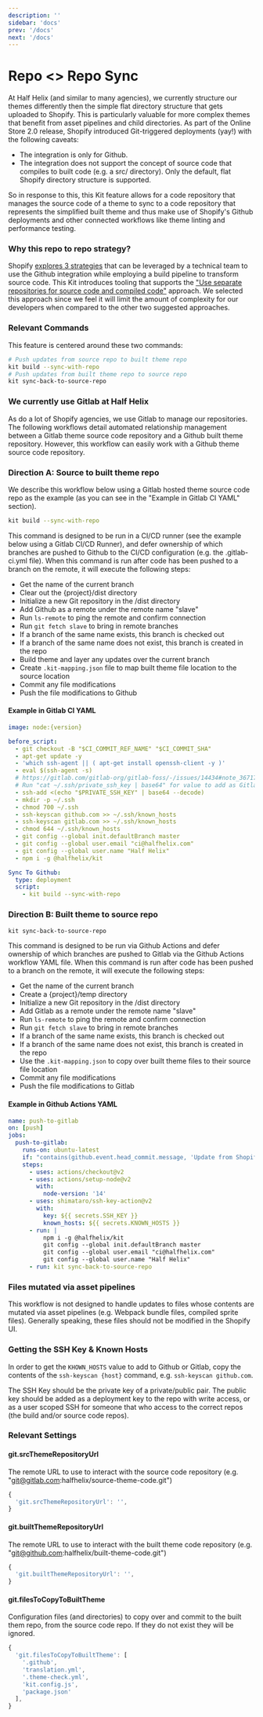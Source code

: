 ```yaml
---
description: ''
sidebar: 'docs'
prev: '/docs'
next: '/docs'
---
```


# Repo <> Repo Sync

At Half Helix (and similar to many agencies), we currently structure our themes differently then the simple flat directory structure that gets uploaded to Shopify. This is particularly valuable for more complex themes that benefit from asset pipelines and child directories. As part of the Online Store 2.0 release, Shopify introduced Git-triggered deployments (yay!) with the following caveats:

- The integration is only for Github.
- The integration does not support the concept of source code that compiles to built code (e.g. a src/ directory). Only the default, flat Shopify directory structure is supported.

So in response to this, this Kit feature allows for a code repository that manages the source code of a theme to sync to a code repository that represents the simplified built theme and thus make use of Shopify's Github deployments and other connected workflows like theme linting and performance testing.

### Why this repo to repo strategy?

Shopify [explores 3 strategies](https://shopify.dev/themes/best-practices/version-control) that can be leveraged by a technical team to use the Github integration while employing a build pipeline to transform source code. This Kit introduces tooling that supports the ["Use separate repositories for source code and compiled code"](https://shopify.dev/themes/best-practices/version-control#use-separate-repositories-for-source-code-and-compiled-code) approach. We selected this approach since we feel it will limit the amount of complexity for our developers when compared to the other two suggested approaches.

### Relevant Commands

This feature is centered around these two commands:

```bash
# Push updates from source repo to built theme repo
kit build --sync-with-repo
# Push updates from built theme repo to source repo
kit sync-back-to-source-repo
```

### We currently use Gitlab at Half Helix

As do a lot of Shopify agencies, we use Gitlab to manage our repositories. The following workflows detail automated relationship management between a Gitlab theme source code repository and a Github built theme repository. However, this workflow can easily work with a Github theme source code repository.

### Direction A: Source to built theme repo

We describe this workflow below using a Gitlab hosted theme source code repo as the example (as you can see in the "Example in Gitlab CI YAML" section).

```bash
kit build --sync-with-repo
```

This command is designed to be run in a CI/CD runner (see the example below using a Gitlab CI/CD Runner), and defer ownership of which branches are pushed to Github to the CI/CD configuration (e.g. the .gitlab-ci.yml file). When this command is run after code has been pushed to a branch on the remote, it will execute the following steps:

- Get the name of the current branch
- Clear out the {project}/dist directory
- Initialize a new Git repository in the /dist directory
- Add Github as a remote under the remote name "slave"
- Run `ls-remote` to ping the remote and confirm connection
- Run `git fetch slave` to bring in remote branches
- If a branch of the same name exists, this branch is checked out
- If a branch of the same name does not exist, this branch is created in the repo
- Build theme and layer any updates over the current branch
- Create `.kit-mapping.json` file to map built theme file location to the source location
- Commit any file modifications
- Push the file modifications to Github

#### Example in Gitlab CI YAML

```yml
image: node:{version}

before_script:
  - git checkout -B "$CI_COMMIT_REF_NAME" "$CI_COMMIT_SHA"
  - apt-get update -y
  - 'which ssh-agent || ( apt-get install openssh-client -y )'
  - eval $(ssh-agent -s)
  # https://gitlab.com/gitlab-org/gitlab-foss/-/issues/14434#note_36717658
  # Run "cat ~/.ssh/private_ssh_key | base64" for value to add as Gitlab CI variable
  - ssh-add <(echo "$PRIVATE_SSH_KEY" | base64 --decode)
  - mkdir -p ~/.ssh
  - chmod 700 ~/.ssh
  - ssh-keyscan github.com >> ~/.ssh/known_hosts
  - ssh-keyscan gitlab.com >> ~/.ssh/known_hosts
  - chmod 644 ~/.ssh/known_hosts
  - git config --global init.defaultBranch master
  - git config --global user.email "ci@halfhelix.com"
  - git config --global user.name "Half Helix"
  - npm i -g @halfhelix/kit

Sync To Github:
  type: deployment
  script:
    - kit build --sync-with-repo
```

### Direction B: Built theme to source repo

```bash
kit sync-back-to-source-repo
```

This command is designed to be run via Github Actions and defer ownership of which branches are pushed to Gitlab via the Github Actions workflow YAML file. When this command is run after code has been pushed to a branch on the remote, it will execute the following steps:

- Get the name of the current branch
- Create a {project}/temp directory
- Initialize a new Git repository in the /dist directory
- Add Gitlab as a remote under the remote name "slave"
- Run `ls-remote` to ping the remote and confirm connection
- Run `git fetch slave` to bring in remote branches
- If a branch of the same name exists, this branch is checked out
- If a branch of the same name does not exist, this branch is created in the repo
- Use the `.kit-mapping.json` to copy over built theme files to their source file location
- Commit any file modifications
- Push the file modifications to Gitlab

#### Example in Github Actions YAML

```yml
name: push-to-gitlab
on: [push]
jobs:
  push-to-gitlab:
    runs-on: ubuntu-latest
    if: "contains(github.event.head_commit.message, 'Update from Shopify')"
    steps:
      - uses: actions/checkout@v2
      - uses: actions/setup-node@v2
        with:
          node-version: '14'
      - uses: shimataro/ssh-key-action@v2
        with:
          key: ${{ secrets.SSH_KEY }}
          known_hosts: ${{ secrets.KNOWN_HOSTS }}
      - run: |
          npm i -g @halfhelix/kit
          git config --global init.defaultBranch master
          git config --global user.email "ci@halfhelix.com"
          git config --global user.name "Half Helix"
      - run: kit sync-back-to-source-repo
```

### Files mutated via asset pipelines

This workflow is not designed to handle updates to files whose contents are mutated via asset pipelines (e.g. Webpack bundle files, compiled sprite files). Generally speaking, these files should not be modified in the Shopify UI.

### Getting the SSH Key & Known Hosts

In order to get the `KHOWN_HOSTS` value to add to Github or Gitlab, copy the contents of the `ssh-keyscan {host}` command, e.g. `ssh-keyscan github.com`.

The SSH Key should be the private key of a private/public pair. The public key should be added as a deployment key to the repo with write access, or as a user scoped SSH for someone that who access to the correct repos (the build and/or source code repos).

### Relevant Settings

#### git.srcThemeRepositoryUrl

The remote URL to use to interact with the source code repository (e.g. "git@gitlab.com:halfhelix/source-theme-code.git")

```js
{
  'git.srcThemeRepositoryUrl': '',
}
```

#### git.builtThemeRepositoryUrl

The remote URL to use to interact with the built theme code repository (e.g. "git@github.com:halfhelix/built-theme-code.git")

```js
{
  'git.builtThemeRepositoryUrl': '',
}
```

#### git.filesToCopyToBuiltTheme

Configuration files (and directories) to copy over and commit to the built them repo, from the source code repo. If they do not exist they will be ignored.

```js
{
  'git.filesToCopyToBuiltTheme': [
    '.github',
    'translation.yml',
    '.theme-check.yml',
    'kit.config.js',
    'package.json'
  ],
}
```

